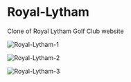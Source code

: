 # Royal-Lytham
Clone of Royal Lytham Golf Club website

![Royal-Lytham-1](https://user-images.githubusercontent.com/90648825/200376522-cdcc797e-7bd5-4ce8-8953-14522ffea85c.PNG)

![Royal-Lytham-2](https://user-images.githubusercontent.com/90648825/200400204-c70e2ca7-29a0-485c-b03c-42b77d342e72.PNG)

![Royal-Lytham-3](https://user-images.githubusercontent.com/90648825/200400241-5d61a987-d629-47fe-bf46-e5d65cae7981.PNG)
